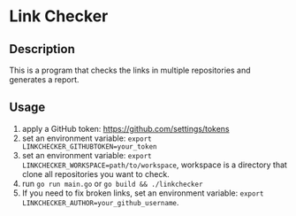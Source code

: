 # Link Checker

## Description

This is a program that checks the links in multiple repositories and generates a report.

## Usage

1. apply a GitHub token: https://github.com/settings/tokens
2. set an environment variable: `export LINKCHECKER_GITHUBTOKEN=your_token`
3. set an environment variable: `export LINKCHECKER_WORKSPACE=path/to/workspace`, workspace is a directory that clone all repositories you want to check.
4. run `go run main.go` or `go build && ./linkchecker`
5. If you need to fix broken links, set an environment variable: `export LINKCHECKER_AUTHOR=your_github_username`.
